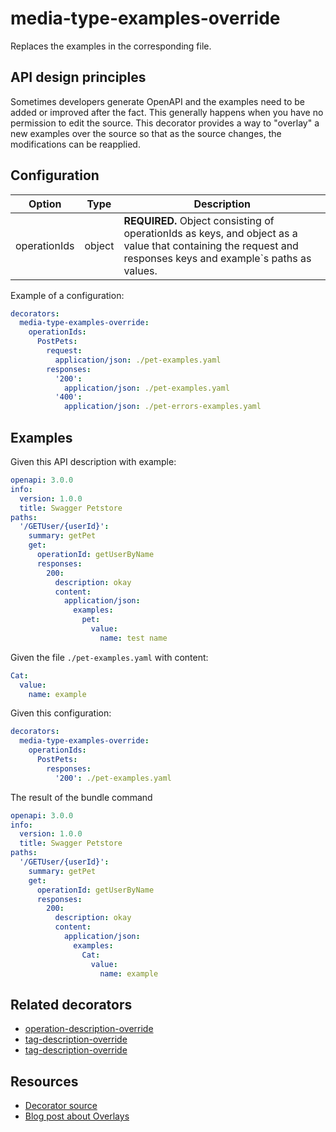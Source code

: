 # media-type-examples-override

Replaces the examples in the corresponding file.

## API design principles

Sometimes developers generate OpenAPI and the examples need to be added or improved after the fact.
This generally happens when you have no permission to edit the source.
This decorator provides a way to "overlay" a new examples over the source so that as the source changes, the modifications can be reapplied.

## Configuration

| Option       | Type   | Description                                                                                                                                                  |
| ------------ | ------ | ------------------------------------------------------------------------------------------------------------------------------------------------------------ |
| operationIds | object | **REQUIRED.** Object consisting of operationIds as keys, and object as a value that containing the request and responses keys and example`s paths as values. |

Example of a configuration:

```yaml
decorators:
  media-type-examples-override:
    operationIds:
      PostPets:
        request:
          application/json: ./pet-examples.yaml
        responses:
          '200':
            application/json: ./pet-examples.yaml
          '400':
            application/json: ./pet-errors-examples.yaml
```

## Examples

Given this API description with example:

```yaml
openapi: 3.0.0
info:
  version: 1.0.0
  title: Swagger Petstore
paths:
  '/GETUser/{userId}':
    summary: getPet
    get:
      operationId: getUserByName
      responses:
        200:
          description: okay
          content:
            application/json:
              examples:
                pet:
                  value:
                    name: test name
```

Given the file `./pet-examples.yaml` with content:

```yaml
Cat:
  value:
    name: example
```

Given this configuration:

```yaml
decorators:
  media-type-examples-override:
    operationIds:
      PostPets:
        responses:
          '200': ./pet-examples.yaml
```

The result of the bundle command

```yaml
openapi: 3.0.0
info:
  version: 1.0.0
  title: Swagger Petstore
paths:
  '/GETUser/{userId}':
    summary: getPet
    get:
      operationId: getUserByName
      responses:
        200:
          description: okay
          content:
            application/json:
              examples:
                Cat:
                  value:
                    name: example
```

## Related decorators

- [operation-description-override](./operation-description-override.md)
- [tag-description-override](./tag-description-override.md)
- [tag-description-override](./tag-description-override.md)

## Resources

- [Decorator source](https://github.com/Redocly/redocly-cli/blob/main/packages/core/src/decorators/common/info-description-override.ts)
- [Blog post about Overlays](../../../blog/openapi-overlays.md)
